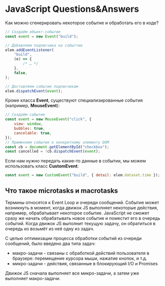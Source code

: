 # JavaScript Questions&Answers

Как можно сгенерировать некоторое событие и обработать его в коде?

```js
// Создаём объект-событие
const event = new Event("build");

// Добавляем подписчика на событтие
elem.addEventListener(
    "build",
    (e) => {
        /* … */
    },
    false,
);

// Доставляем событие подписчикам
elem.dispatchEvent(event);
```

Кроме класса **Event**, существуют специализированные события (например, **MouseEvent**):

```js
// Создаём событие
const event = new MouseEvent("click", {
    view: window,
    bubbles: true,
    cancelable: true,
});
// Применяем событие к конкретному элементу DOM
const cb = document.getElementById("checkbox");
const cancelled = !cb.dispatchEvent(event);
```

Если нам нужно передать какие-то данные в событии, мы можем использовать класс **CustomEvent**:

```js
const event = new CustomEvent("build", { detail: elem.dataset.time });
```

## Что такое microtasks и macrotasks

Термины относятся к Event Loop и очереди сообщений. Событие может возникнуть в момент, когда движок JS выполняет некоторые действия, например, обрабатывает некоторое событие. JavaScript не сможет сразу же начать обрабатывать новое событие и поместит его в очередь событий. Когда движок JS выполнит текущую задачу, он обратиться в очередь из возьмёт из неё одну из задач.

С целью оптимизации процесса обработки событий из очереди сообщений, было введено два типа задач:

- макро-задачи - связаны с обработкой действий пользователя в браузере: перемещение курсора мыши, нажатие кнопок, и т.д.
- микро-задачи - действия, связанные в блокирующий I/O и Promises

Движок JS сначала выполняет все микро-задачи, а затем уже выполняет макро-задачи.
